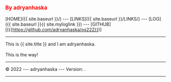 ---
---
<span style="color:red; font-weight:bold; font-size:larger;">By adryanhaska</span>
<br><br>
[HOME]({{ site.baseurl }}/) ---
[LINKS]({{ site.baseurl }}/LINKS/) ---
[LOG]({{ site.baseurl }}{{ site.myloglink }}) ---
[GITHUB][({{https://github.com/adryanhaska/os222}})]
<br>
<hr>
This is {{ site.title }} and I am adryanhaska.
<br><br>
This is the way!
<br>
<hr>
&copy; 2022 --- adryanhaska --- Version: .
<hr>
<br>
